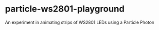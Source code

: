 # particle-ws2801-playground
An experiment in animating strips of WS2801 LEDs using a Particle Photon

